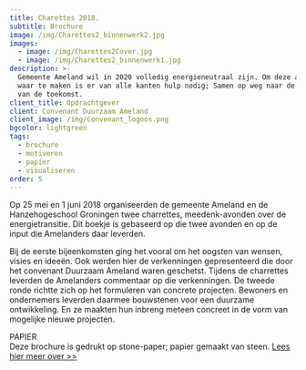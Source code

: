 ```yaml
---
title: Charettes 2018.
subtitle: Brochure
image: /img/Charettes2_binnenwerk2.jpg
images:
  - image: /img/Charettes2Cover.jpg
  - image: /img/Charettes2_binnenwerk1.jpg
description: >-
  Gemeente Ameland wil in 2020 volledig energieneutraal zijn. Om deze ambitie
  waar te maken is er van alle kanten hulp nodig; Samen op weg naar de energie
  van de toekomst.
client_title: Opdrachtgever
client: Convenant Duurzaam Ameland
client_image: /img/Convenant_logoos.png
bgcolor: lightgreen
tags:
  - brochure
  - motiveren
  - papier
  - visualiseren
order: 5
---
```


Op 25 mei en 1 juni 2018 organiseerden de gemeente Ameland en de Hanzehogeschool Groningen twee charrettes, meedenk-avonden over de energietransitie. Dit boekje is gebaseerd op die twee avonden en op de input die Amelanders daar leverden.

Bij de eerste bijeenkomsten ging het vooral om het oogsten van wensen, visies en idee&euml;n. Ook werden hier de verkenningen gepresenteerd die door het convenant Duurzaam Ameland waren geschetst. Tijdens de charrettes leverden de Amelanders commentaar op die verkenningen. De tweede ronde richtte zich op het formuleren van concrete projecten. Bewoners en ondernemers leverden daarmee bouwstenen voor een duurzame ontwikkeling. En ze maakten hun inbreng meteen concreet in de vorm van mogelijke nieuwe projecten.

PAPIER<br>Deze brochure is gedrukt op stone-paper; papier gemaakt van steen. [Lees hier meer over &gt;&gt;](/blogs/blog-steen-en-tomaatpapier/)